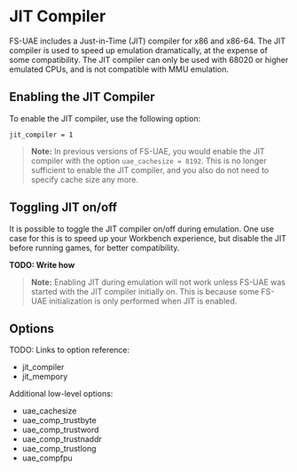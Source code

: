 # JIT Compiler

FS-UAE includes a Just-in-Time (JIT) compiler for x86 and x86-64. The JIT
compiler is used to speed up emulation dramatically, at the expense of some
compatibility. The JIT compiler can only be used with 68020 or higher
emulated CPUs, and is not compatible with MMU emulation.

## Enabling the JIT Compiler

To enable the JIT compiler, use the following option:

    jit_compiler = 1

> **Note:** In previous versions of FS-UAE, you would enable the JIT compiler
> with the option `uae_cachesize = 8192`. This is no longer sufficient to
> enable the JIT compiler, and you also do not need to specify cache size any
> more.

## Toggling JIT on/off

It is possible to toggle the JIT compiler on/off during emulation. One
use case for this is to speed up your Workbench experience, but disable
the JIT before running games, for better compatibility.

**TODO: Write how**

> **Note:** Enabling JIT during emulation will not work unless FS-UAE was
> started with the JIT compiler initially on. This is because some FS-UAE
> initialization is only performed when JIT is enabled.

## Options

TODO: Links to option reference:

- jit_compiler
- jit_mempory

Additional low-level options:

- uae_cachesize
- uae_comp_trustbyte
- uae_comp_trustword
- uae_comp_trustnaddr
- uae_comp_trustlong
- uae_compfpu

